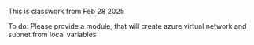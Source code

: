 This is classwork from Feb 28 2025

To do:
Please provide a module, that will create azure virtual network and subnet from local variables
